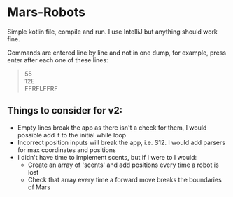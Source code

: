 # Mars-Robots

Simple kotlin file, compile and run. I use IntelliJ but anything should work fine.

Commands are entered line by line and not in one dump, for example, press enter after each one of these lines:
> 55 \
> 12E \
> FFRFLFFRF

## Things to consider for v2:

- Empty lines break the app as there isn't a check for them, I would possible add it to the initial while loop
- Incorrect position inputs will break the app, i.e. S12. I would add parsers for max coordinates and positions
- I didn't have time to implement scents, but if I were to I would:
    - Create an array of 'scents' and add positions every time a robot is lost
    - Check that array every time a forward move breaks the boundaries of Mars
